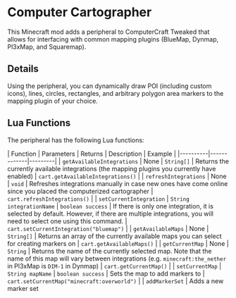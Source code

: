# Computer Cartographer
This Minecraft mod adds a peripheral to ComputerCraft Tweaked that allows for interfacing with common mapping plugins (BlueMap, Dynmap, Pl3xMap, and Squaremap).

## Details
Using the peripheral, you can dynamically draw POI (including custom icons), lines, circles, rectangles, and arbitrary polygon area markers to the mapping plugin of your choice.

## Lua Functions
The peripheral has the following Lua functions:

| Function | Parameters | Returns | Description | Example |
|----------|-------------|---------|
| `getAvailableIntegrations` | None | `String[]` | Returns the currently available integrations (the mapping plugins you currently have enabled) | `cart.getAvailableIntegrations()` |
| `refreshIntegrations` | None | `void` | Refreshes integrations manually in case new ones have come online since you placed the computerized cartographer | `cart.refreshIntegrations()` |
| `setCurrentIntegration` | `String integrationName` | `boolean success` | If there is only one integration, it is selected by default. However, if there are multiple integrations, you will need to select one using this command. | `cart.setCurrentIntegration("bluemap")` |
| `getAvailableMaps` | None | `String[]` | Returns an array of the currently available maps you can select for creating markers on | `cart.getAvailableMaps()` |
| `getCurrentMap` | None | `String` | Returns the name of the currently selected map. Note that the name of this map will vary between integrations (e.g. `minecraft:the_nether` in Pl3xMap is `DIM-1` in Dynmap) | `cart.getCurrentMap()` |
| `setCurrentMap` | `String mapName` | `boolean success` | Sets the map to add markers to | `cart.setCurrentMap("minecraft:overworld")` |
| `addMarkerSet` | Adds a new marker set